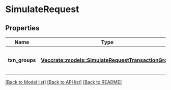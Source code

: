 # SimulateRequest

## Properties

Name | Type | Description | Notes
------------ | ------------- | ------------- | -------------
**txn_groups** | [**Vec<crate::models::SimulateRequestTransactionGroup>**](SimulateRequestTransactionGroup.md) | The transaction groups to simulate. | 

[[Back to Model list]](../README.md#documentation-for-models) [[Back to API list]](../README.md#documentation-for-api-endpoints) [[Back to README]](../README.md)


